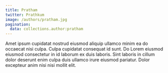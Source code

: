 ```yaml
---
title: Pratham
twitter: Prathkum
image: /authors/pratham.jpg
pagination:
  data: collections.author:pratham
---
```


Amet ipsum cupidatat nostrud eiusmod aliquip ullamco minim ea do occaecat nisi culpa. Culpa cupidatat consequat id sunt. Do Lorem eiusmod eiusmod consectetur in id laborum ex duis laboris. Sint laboris in cillum dolor deserunt enim culpa duis ullamco irure eiusmod pariatur. Dolor excepteur anim nisi nisi mollit elit.
